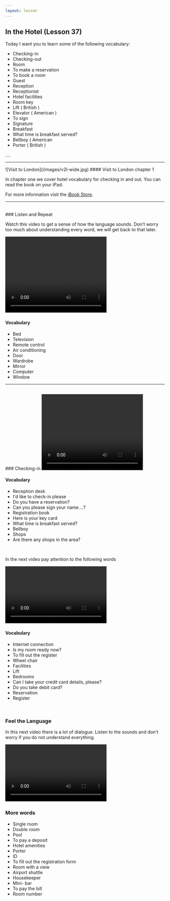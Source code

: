 ```yaml
---
layout: lesson
---
```

## In the Hotel (Lesson 37)


Today I want you to learn some of the following vocabulary:

* Checking-in 
* Checking-out 
* Room 
* To make a reservation
* To book a room 
* Guest 
* Reception 
* Receptionist
* Hotel facilities 
* Room key 
* Lift ( British )
* Elevator ( American )
* To sign 
* Signature 
* Breakfast 
* What time is breakfast served? 
* Bellboy ( American
* Porter ( British )


 

….

<hr>
![Visit to London](/images/v2l-wide.jpg)
#### Visit to London chapter 1

In chapter one we cover hotel vocabulary for checking in and out. 
You can read the book on your iPad.

For more information visit the [iBook Store](https://itunes.apple.com/us/book/portuguese-for-travelers/id568515833).

<hr>

<br class="column">
### Listen and Repeat 

Watch this video to get a sense of how the language sounds. Don't worry too much about understanding every word, we will get back to that later.


<video width="320" height="240" preload="none">
    <source type="video/youtube" src="http://www.youtube.com/watch?v=GeHUzx0PzdY" />
</video>

#### Vocabulary

* Bed 
* Television
* Remote control
* Air conditioning 
* Door
* Wardrobe
* Mirror
* Computer 
* Window
 





<hr>
<br class="column">
### Checking-in

<video width="320" height="240" preload="none">
    <source type="video/youtube" src="http://www.youtube.com/watch?v=lZJPOd1sGqM" />
</video>

#### Vocabulary

* Reception desk
* I'd like to check-in please
* Do you have a reservation? 
* Can you please sign your name....?
* Registration book 
* Here is your key card 
* What time is breakfast served? 
* Bellboy 
* Shops 
* Are there any shops in the area? 




<br class="column">

In the next video pay attention to the following words


<video width="320" height="180" preload="none">
    <source type="video/youtube" src="http://www.youtube.com/watch?v=7OGLuJp-hks" />
</video>

#### Vocabulary

* Internet connection 
* Is my room ready now? 
* To fill out the register
* Wheel chair 
* Facilities 
* Lift 
* Bedrooms
* Can I take your credit card details, please? 
* Do you take debit card? 
* Reservation
* Register

 



<br class="column">

### Feel the Language

In this next video there is a lot of dialogue. 
Listen to the sounds and don't worry if you do not understand everything.

<video width="320" height="180" preload="none">
    <source type="video/youtube" src="" />
</video>


<br class="column">

### More words


* Single room 
* Double room 
* Pool 
* To pay a deposit 
* Hotel amenities 
* Porter 
* ID
* To fill out the registration form 
* Room with a view 
* Airport shuttle  
* Housekeeper 
* Mini- bar 
* To pay the bill 
* Room number 





